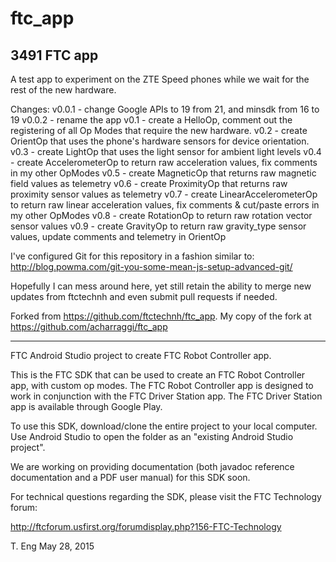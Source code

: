# ftc_app
## 3491 FTC app
A test app to experiment on the ZTE Speed phones while we wait for the rest of the new hardware.

Changes:
v0.0.1 - change Google APIs to 19 from 21, and minsdk from 16 to 19
v0.0.2 - rename the app
v0.1 - create a HelloOp, comment out the registering of all Op Modes that require the new hardware.
v0.2 - create OrientOp that uses the phone's hardware sensors for device orientation.
v0.3 - create LightOp that uses the light sensor for ambient light levels
v0.4 - create AccelerometerOp to return raw acceleration values, fix comments in my other OpModes
v0.5 - create MagneticOp that returns raw magnetic field values as telemetry
v0.6 - create ProximityOp that returns raw proximity sensor values as telemetry
v0.7 - create LinearAccelerometerOp to return raw linear acceleration values, fix comments & cut/paste errors in my other OpModes
v0.8 - create RotationOp to return raw rotation vector sensor values
v0.9 - create GravityOp to return raw gravity_type sensor values, update comments and telemetry in OrientOp

I've configured Git for this repository in a fashion similar to: http://blog.powma.com/git-you-some-mean-js-setup-advanced-git/

Hopefully I can mess around here, yet still retain the ability to merge new updates from ftctechnh and even submit pull requests if needed.

Forked from https://github.com/ftctechnh/ftc_app.
My copy of the fork at https://github.com/acharraggi/ftc_app

---

FTC Android Studio project to create FTC Robot Controller app.

This is the FTC SDK that can be used to create an FTC Robot Controller app, with custom op modes.
The FTC Robot Controller app is designed to work in conjunction with the FTC Driver Station app.
The FTC Driver Station app is available through Google Play.

To use this SDK, download/clone the entire project to your local computer.
Use Android Studio to open the folder as an "existing Android Studio project".

We are working on providing documentation (both javadoc reference documentation and a PDF user manual)
for this SDK soon.

For technical questions regarding the SDK, please visit the FTC Technology forum:

  http://ftcforum.usfirst.org/forumdisplay.php?156-FTC-Technology
  
T. Eng
May 28, 2015

